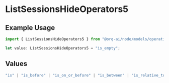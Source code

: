 # ListSessionsHideOperators5

## Example Usage

```typescript
import { ListSessionsHideOperators5 } from "@orq-ai/node/models/operations";

let value: ListSessionsHideOperators5 = "is_empty";
```

## Values

```typescript
"is" | "is_before" | "is_on_or_before" | "is_between" | "is_relative_today" | "is_relative_time" | "is_empty" | "is_not_empty"
```
